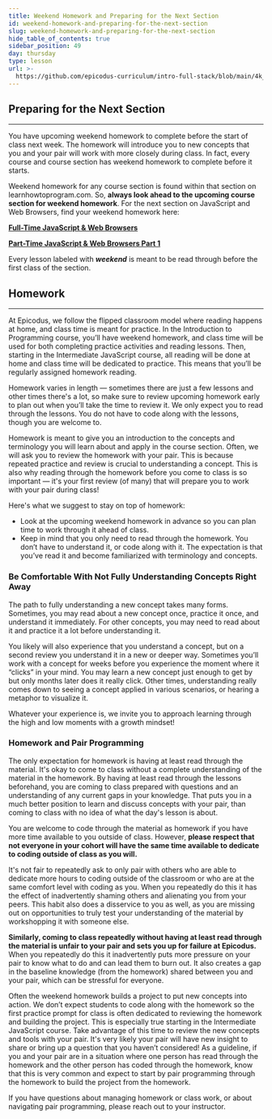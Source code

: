 ```yaml
---
title: Weekend Homework and Preparing for the Next Section
id: weekend-homework-and-preparing-for-the-next-section
slug: weekend-homework-and-preparing-for-the-next-section
hide_table_of_contents: true
sidebar_position: 49
day: thursday
type: lesson
url: >-
  https://github.com/epicodus-curriculum/intro-full-stack/blob/main/4k_homework_and_preparing_for_next_section.md
---
```


## Preparing for the Next Section
---

You have upcoming weekend homework to complete before the start of class next week. The homework will introduce you to new concepts that you and your pair will work with more closely during class. In fact, every course and course section has weekend homework to complete before it starts.

Weekend homework for any course section is found within that section on learnhowtoprogram.com. So, **always look ahead to the upcoming course section for weekend homework**. For the next section on JavaScript and Web Browsers, find your weekend homework here:

**<span class="glyphicon glyphicon-link"></span> [Full-Time JavaScript & Web Browsers](https://new.learnhowtoprogram.com/introduction-to-programming/javascript-and-web-browsers/javascript-and-web-browsers-objectives)**

**<span class="glyphicon glyphicon-link"></span> [Part-Time JavaScript & Web Browsers Part 1](https://new.learnhowtoprogram.com/introduction-to-programming-part-time/javascript-and-web-browsers/javascript-and-web-browsers-objectives)**

Every lesson labeled with _**weekend**_ is meant to be read through before the first class of the section.

## Homework

---

At Epicodus, we follow the flipped classroom model where reading happens at home, and class time is meant for practice. In the Introduction to Programming course, you’ll have weekend homework, and class time will be used for both completing practice activities and reading lessons. Then, starting in the Intermediate JavaScript course, all reading will be done at home and class time will be dedicated to practice. This means that you’ll be regularly assigned homework reading.

Homework varies in length — sometimes there are just a few lessons and other times there's a lot, so make sure to review upcoming homework early to plan out when you’ll take the time to review it. We only expect you to read through the lessons. You do not have to code along with the lessons, though you are welcome to.

Homework is meant to give you an introduction to the concepts and terminology you will learn about and apply in the course section. Often, we will ask you to review the homework with your pair. This is because repeated practice and review is crucial to understanding a concept. This is also why reading through the homework before you come to class is so important — it's your first review (of many) that will prepare you to work with your pair during class!

Here's what we suggest to stay on top of homework:

*  Look at the upcoming weekend homework in advance so you can plan time to work through it ahead of class.
*  Keep in mind that you only need to read through the homework. You don’t have to understand it, or code along with it. The expectation is that you’ve read it and become familiarized with terminology and concepts. 

### Be Comfortable With Not Fully Understanding Concepts Right Away

The path to fully understanding a new concept takes many forms. Sometimes, you may read about a new concept once, practice it once, and understand it immediately. For other concepts, you may need to read about it and practice it a lot before understanding it.

You likely will also experience that you understand a concept, but on a second review you understand it in a new or deeper way. Sometimes you’ll work with a concept for weeks before you experience the moment where it “clicks” in your mind. You may learn a new concept just enough to get by but only months later does it really click. Other times, understanding really comes down to seeing a concept applied in various scenarios, or hearing a metaphor to visualize it. 

Whatever your experience is, we invite you to approach learning through the high and low moments with a growth mindset!

### Homework and Pair Programming

The only expectation for homework is having at least read through the material. It's okay to come to class without a complete understanding of the material in the homework. By having at least read through the lessons beforehand, you are coming to class prepared with questions and an understanding of any current gaps in your knowledge. That puts you in a much better position to learn and discuss concepts with your pair, than coming to class with no idea of what the day's lesson is about.

You are welcome to code through the material as homework if you have more time available to you outside of class. However, **please respect that not everyone in your cohort will have the same time available to dedicate to coding outside of class as you will.** 

It's not fair to repeatedly ask to only pair with others who are able to dedicate more hours to coding outside of the classroom or who are at the same comfort level with coding as you. When you repeatedly do this it has the effect of inadvertently shaming others and alienating you from your peers. This habit also does a disservice to you as well, as you are missing out on opportunities to truly test your understanding of the material by workshopping it with someone else.

**Similarly, coming to class repeatedly without having at least read through the material is unfair to your pair and sets you up for failure at Epicodus.**  When you repeatedly do this it inadvertently puts more pressure on your pair to know what to do and can lead them to burn out. It also creates a gap in the baseline knowledge (from the homework) shared between you and your pair, which can be stressful for everyone.

Often the weekend homework builds a project to put new concepts into action. We don’t expect students to code along with the homework so the first practice prompt for class is often dedicated to reviewing the homework and building the project. This is especially true starting in the Intermediate JavaScript course. Take advantage of this time to review the new concepts and tools with your pair. It's very likely your pair will have new insight to share or bring up a question that you haven’t considered! As a guideline, if you and your pair are in a situation where one person has read through the homework and the other person has coded through the homework, know that this is very common and expect to start by pair programming through the homework to build the project from the homework. 

If you have questions about managing homework or class work, or about navigating pair programming, please reach out to your instructor.
